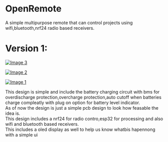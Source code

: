 <a href='none' target="_blank"><img alt='' src='https://img.shields.io/badge/ONGOING-100000?style=for-the-badge&logo=&logoColor=white&labelColor=FF0000&color=FF0000'/></a>

# OpenRemote
A simple multipurpose remote that can control  projects  using  wifi,bluetooth,nrf24 radio based receivers.

<h1>
  Version 1:
</h1>

[![Image 3](https://drive.google.com/uc?id=1Xu3Zb_Xbtuj7tlKy3T9o8_wgsKvnIHYJ)](https://drive.google.com/file/d/1Xu3Zb_Xbtuj7tlKy3T9o8_wgsKvnIHYJ/view?usp=drive_link)


[![Image 2](https://drive.google.com/uc?id=1B1Sz68L9gJ5HuZgGh5greSc5wYtpQ-IN)](https://drive.google.com/file/d/1B1Sz68L9gJ5HuZgGh5greSc5wYtpQ-IN/view?usp=drive_link)


[![Image 1](https://drive.google.com/uc?id=1FLDTvaDyb4yoXaSEUB4Y2S-GExmImwQU)](https://drive.google.com/file/d/1FLDTvaDyb4yoXaSEUB4Y2S-GExmImwQU/view?usp=drive_link)

<p>
  This design is simple and include the battery charging circuit with bms for overdischarge protection,overcharge protection,auto cutoff when batteries charge compleatly with plug on option for battery level indicator.<br>
  As of now the design is just a simple pcb design to look how feasable the idea is.<br>
  This design includes a nrf24 for radio contro,esp32 for processing and also wifi and bluetooth based receivers.<br>
  This includes a oled display as well to help us know whatbis hapennong with a simple ui<br>
  
</p>
